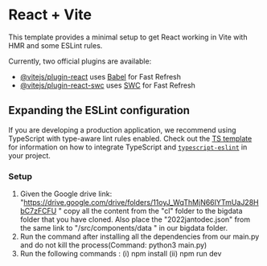 # React + Vite

This template provides a minimal setup to get React working in Vite with HMR and some ESLint rules.

Currently, two official plugins are available:

- [@vitejs/plugin-react](https://github.com/vitejs/vite-plugin-react/blob/main/packages/plugin-react) uses [Babel](https://babeljs.io/) for Fast Refresh
- [@vitejs/plugin-react-swc](https://github.com/vitejs/vite-plugin-react/blob/main/packages/plugin-react-swc) uses [SWC](https://swc.rs/) for Fast Refresh

## Expanding the ESLint configuration

If you are developing a production application, we recommend using TypeScript with type-aware lint rules enabled. Check out the [TS template](https://github.com/vitejs/vite/tree/main/packages/create-vite/template-react-ts) for information on how to integrate TypeScript and [`typescript-eslint`](https://typescript-eslint.io) in your project.

### Setup 
1) Given the Google drive link: "https://drive.google.com/drive/folders/11oyJ_WqThMjN66IYTmUaJ28HbC7zFCFU " copy all the content from the "cl" folder to the bigdata folder that you have cloned. Also place the "2022jantodec.json" from the same link to "/src/components/data " in our bigdata folder.
2) Run the command after installing all the dependencies from our main.py and do not kill the process(Command: python3 main.py) 
3) Run the following commands : (i) npm install (ii) npm run dev
